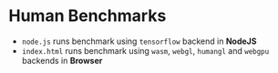 # Human Benchmarks

- `node.js` runs benchmark using `tensorflow` backend in **NodeJS**
- `index.html` runs benchmark using `wasm`, `webgl`, `humangl` and `webgpu` backends in **Browser**
